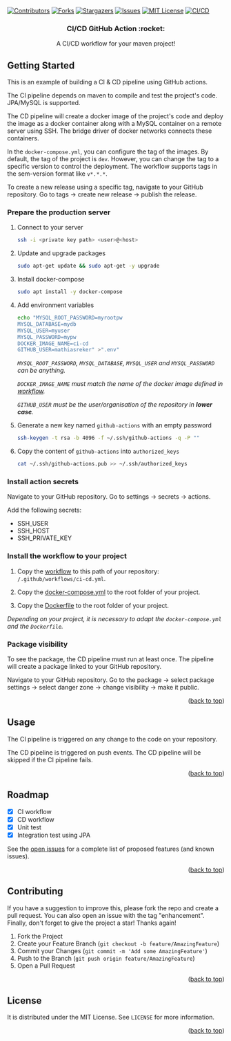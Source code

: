 <div id="top"></div>

[![Contributors][contributors-shield]][contributors-url]
[![Forks][forks-shield]][forks-url]
[![Stargazers][stars-shield]][stars-url]
[![Issues][issues-shield]][issues-url]
[![MIT License][license-shield]][license-url]
[![CI/CD][cicd-shield]][cicd-url]

<div align="center">
<h3 align="center">CI/CD GitHub Action :rocket:</h3>
  <p align="center">
    A CI/CD workflow for your maven project!
  </p>
</div>

## Getting Started

This is an example of building a CI & CD pipeline using GitHub actions.

The CI pipeline depends on maven to compile and test the project's code. JPA/MySQL is supported.

The CD pipeline will create a docker image of the project's code and deploy the image as a docker container along with a
MySQL container on a remote server using SSH. The bridge driver of docker networks connects these containers.

In the `docker-compose.yml`, you can configure the tag of the images. By default, the tag of the project is `dev`.
However, you can change the tag to a specific version to control the deployment. The workflow supports tags in the 
sem-version format like `v*.*.*`.

To create a new release using a specific tag, navigate to your GitHub repository. Go to tags -> create new release ->
publish the release.

### Prepare the production server

1. Connect to your server
   ```sh
   ssh -i <private key path> <user>@<host>
   ```
2. Update and upgrade packages
   ```sh
   sudo apt-get update && sudo apt-get -y upgrade
   ```
3. Install docker-compose
   ```sh
   sudo apt install -y docker-compose
   ```
4. Add environment variables
   ```sh
   echo "MYSQL_ROOT_PASSWORD=myrootpw
   MYSQL_DATABASE=mydb
   MYSQL_USER=myuser
   MYSQL_PASSWORD=mypw
   DOCKER_IMAGE_NAME=ci-cd
   GITHUB_USER=mathiasreker" >".env"
   ```
   _`MYSQL_ROOT_PASSWORD`, `MYSQL_DATABASE`, `MYSQL_USER` and `MYSQL_PASSWORD` can be anything._

   _`DOCKER_IMAGE_NAME` must match the name of the docker image defined in [workflow](https://github.com/MathiasReker/CI-CD/blob/develop/.github/workflows/ci-cd.yml)._

   _`GITHUB_USER` must be the user/organisation of the repository in **lower case**._

5. Generate a new key named `github-actions` with an empty password
   ```sh
   ssh-keygen -t rsa -b 4096 -f ~/.ssh/github-actions -q -P ""
   ```

6. Copy the content of `github-actions` into `authorized_keys`
   ```sh
   cat ~/.ssh/github-actions.pub >> ~/.ssh/authorized_keys
   ```

### Install action secrets

Navigate to your GitHub repository. Go to settings -> secrets -> actions.

Add the following secrets:

- SSH_USER
- SSH_HOST
- SSH_PRIVATE_KEY

### Install the workflow to your project

1. Copy the [workflow](https://github.com/MathiasReker/CI-CD/blob/develop/.github/workflows/ci-cd.yml) to this path of
   your repository: `/.github/workflows/ci-cd.yml`.

2. Copy the [docker-compose.yml](https://github.com/MathiasReker/CI-CD/blob/develop/docker-compose.yml) to the root
   folder of your project.

3. Copy the [Dockerfile](https://github.com/MathiasReker/CI-CD/blob/develop/Dockerfile) to the root folder of your
   project.

_Depending on your project, it is necessary to adapt the `docker-compose.yml` and the `Dockerfile`._

### Package visibility

To see the package, the CD pipeline must run at least once. The pipeline will create a package linked to your GitHub
repository.

Navigate to your GitHub repository. Go to the package -> select package settings -> select danger zone -> change
visibility -> make it public.

<p align="right">(<a href="#top">back to top</a>)</p>

## Usage

The CI pipeline is triggered on any change to the code on your repository.

The CD pipeline is triggered on push events. The CD pipeline will be skipped if the CI pipeline fails.

<p align="right">(<a href="#top">back to top</a>)</p>

## Roadmap

- [x] CI workflow
- [x] CD workflow
- [x] Unit test
- [x] Integration test using JPA

See the [open issues](https://github.com/MathiasReker/CI-CD/issues) for a complete list of proposed features (and known
issues).

<p align="right">(<a href="#top">back to top</a>)</p>

## Contributing

If you have a suggestion to improve this, please fork the repo and create a pull request. You can also open an issue
with the tag "enhancement". Finally, don't forget to give the project a star! Thanks again!

1. Fork the Project
2. Create your Feature Branch (`git checkout -b feature/AmazingFeature`)
3. Commit your Changes (`git commit -m 'Add some AmazingFeature'`)
4. Push to the Branch (`git push origin feature/AmazingFeature`)
5. Open a Pull Request

<p align="right">(<a href="#top">back to top</a>)</p>

## License

It is distributed under the MIT License. See `LICENSE` for more information.

<p align="right">(<a href="#top">back to top</a>)</p>

[contributors-shield]: https://img.shields.io/github/contributors/MathiasReker/CI-CD.svg

[contributors-url]: https://github.com/MathiasReker/CI-CD/graphs/contributors

[forks-shield]: https://img.shields.io/github/forks/MathiasReker/CI-CD.svg

[forks-url]: https://github.com/MathiasReker/CI-CD/network/members

[stars-shield]: https://img.shields.io/github/stars/MathiasReker/CI-CD.svg

[stars-url]: https://github.com/MathiasReker/CI-CD/stargazers

[issues-shield]: https://img.shields.io/github/issues/MathiasReker/CI-CD.svg

[issues-url]: https://github.com/MathiasReker/CI-CD/issues

[license-shield]: https://img.shields.io/github/license/MathiasReker/CI-CD.svg

[license-url]: https://github.com/MathiasReker/CI-CD/blob/master/LICENSE.txt

[cicd-shield]: https://github.com/MathiasReker/CI-CD/actions/workflows/ci-cd.yml/badge.svg?branch=develop

[cicd-url]: https://github.com/MathiasReker/CI-CD/actions/workflows/ci-cd.yml
